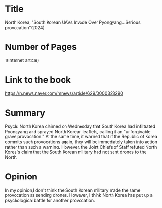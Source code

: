 # Title
North Korea, "South Korean UAVs Invade Over Pyongyang...Serious provocation"(2024)
# Number of Pages
1(Internet article)
# Link to the book
https://n.news.naver.com/mnews/article/629/0000328290
# Summary
Psych: North Korea claimed on Wednesday that South Korea had infiltrated Pyongyang and sprayed North Korean leaflets, calling it an "unforgivable grave provocation." At the same time, it warned that if the Republic of Korea commits such provocations again, they will be immediately taken into action rather than such a warning. However, the Joint Chiefs of Staff refuted North Korea's claim that the South Korean military had not sent drones to the North.
# Opinion
In my opinion,I don't think the South Korean military made the same provocation as sending drones.
However, I think North Korea has put up a psychological battle for another provocation.


